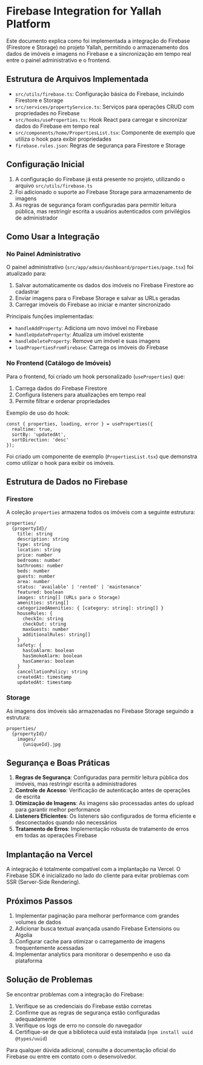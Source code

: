 # Firebase Integration for Yallah Platform

Este documento explica como foi implementada a integração do Firebase (Firestore e Storage) no projeto Yallah, permitindo o armazenamento dos dados de imóveis e imagens no Firebase e a sincronização em tempo real entre o painel administrativo e o frontend.

## Estrutura de Arquivos Implementada

- `src/utils/firebase.ts`: Configuração básica do Firebase, incluindo Firestore e Storage
- `src/services/propertyService.ts`: Serviços para operações CRUD com propriedades no Firebase
- `src/hooks/useProperties.ts`: Hook React para carregar e sincronizar dados do Firebase em tempo real
- `src/components/home/PropertiesList.tsx`: Componente de exemplo que utiliza o hook para exibir propriedades
- `firebase.rules.json`: Regras de segurança para Firestore e Storage

## Configuração Inicial

1. A configuração do Firebase já está presente no projeto, utilizando o arquivo `src/utils/firebase.ts`
2. Foi adicionado o suporte ao Firebase Storage para armazenamento de imagens
3. As regras de segurança foram configuradas para permitir leitura pública, mas restringir escrita a usuários autenticados com privilégios de administrador

## Como Usar a Integração

### No Painel Administrativo

O painel administrativo (`src/app/admin/dashboard/properties/page.tsx`) foi atualizado para:

1. Salvar automaticamente os dados dos imóveis no Firebase Firestore ao cadastrar
2. Enviar imagens para o Firebase Storage e salvar as URLs geradas
3. Carregar imóveis do Firebase ao iniciar e manter sincronizado

Principais funções implementadas:
- `handleAddProperty`: Adiciona um novo imóvel no Firebase
- `handleUpdateProperty`: Atualiza um imóvel existente
- `handleDeleteProperty`: Remove um imóvel e suas imagens
- `loadPropertiesFromFirebase`: Carrega os imóveis do Firebase

### No Frontend (Catálogo de Imóveis)

Para o frontend, foi criado um hook personalizado (`useProperties`) que:

1. Carrega dados do Firebase Firestore
2. Configura listeners para atualizações em tempo real
3. Permite filtrar e ordenar propriedades

Exemplo de uso do hook:
```tsx
const { properties, loading, error } = useProperties({
  realtime: true,
  sortBy: 'updatedAt',
  sortDirection: 'desc'
});
```

Foi criado um componente de exemplo (`PropertiesList.tsx`) que demonstra como utilizar o hook para exibir os imóveis.

## Estrutura de Dados no Firebase

### Firestore

A coleção `properties` armazena todos os imóveis com a seguinte estrutura:

```
properties/
  {propertyId}/
    title: string
    description: string
    type: string
    location: string
    price: number
    bedrooms: number
    bathrooms: number
    beds: number
    guests: number
    area: number
    status: 'available' | 'rented' | 'maintenance'
    featured: boolean
    images: string[] (URLs para o Storage)
    amenities: string[]
    categorizedAmenities: { [category: string]: string[] }
    houseRules: {
      checkIn: string
      checkOut: string
      maxGuests: number
      additionalRules: string[]
    }
    safety: {
      hasCoAlarm: boolean
      hasSmokeAlarm: boolean
      hasCameras: boolean
    }
    cancellationPolicy: string
    createdAt: timestamp
    updatedAt: timestamp
```

### Storage

As imagens dos imóveis são armazenadas no Firebase Storage seguindo a estrutura:

```
properties/
  {propertyId}/
    images/
      {uniqueId}.jpg
```

## Segurança e Boas Práticas

1. **Regras de Segurança**: Configuradas para permitir leitura pública dos imóveis, mas restringir escrita a administradores
2. **Controle de Acesso**: Verificação de autenticação antes de operações de escrita
3. **Otimização de Imagens**: As imagens são processadas antes do upload para garantir melhor performance
4. **Listeners Eficientes**: Os listeners são configurados de forma eficiente e desconectados quando não necessários
5. **Tratamento de Erros**: Implementação robusta de tratamento de erros em todas as operações Firebase

## Implantação na Vercel

A integração é totalmente compatível com a implantação na Vercel. O Firebase SDK é inicializado no lado do cliente para evitar problemas com SSR (Server-Side Rendering).

## Próximos Passos

1. Implementar paginação para melhorar performance com grandes volumes de dados
2. Adicionar busca textual avançada usando Firebase Extensions ou Algolia
3. Configurar cache para otimizar o carregamento de imagens frequentemente acessadas
4. Implementar analytics para monitorar o desempenho e uso da plataforma

## Solução de Problemas

Se encontrar problemas com a integração do Firebase:

1. Verifique se as credenciais do Firebase estão corretas
2. Confirme que as regras de segurança estão configuradas adequadamente
3. Verifique os logs de erro no console do navegador
4. Certifique-se de que a biblioteca uuid está instalada (`npm install uuid @types/uuid`)

Para qualquer dúvida adicional, consulte a documentação oficial do Firebase ou entre em contato com o desenvolvedor. 